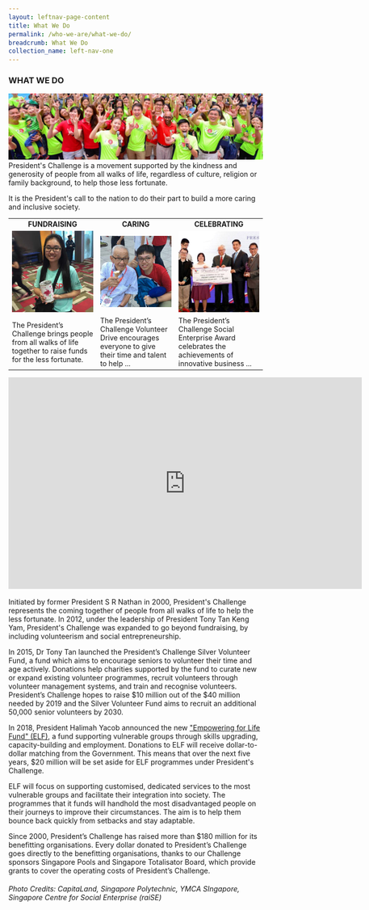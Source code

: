 ```yaml
---
layout: leftnav-page-content
title: What We Do
permalink: /who-we-are/what-we-do/
breadcrumb: What We Do
collection_name: left-nav-one
---
```


### WHAT WE DO
![WhatWeDo_Banner](/images/capita-land.jpg "WhatWeDo Banner")
President's Challenge is a movement supported by the kindness and generosity of people from all walks of life, regardless of culture, religion or family background, to help those less fortunate.

It is the President's call to the nation to do their part to build a more caring and inclusive society.


<table>
<tr>
<td align="center"><strong>FUNDRAISING</strong></td>
<td align="center"><strong>CARING</strong></td>
<td align="center"><strong>CELEBRATING</strong></td>
</tr>

<tr>
<td>
  <img src="/images/wwd_fundraising.jpg" alt="Fund Raising"/>
</td>
<td>
  <img src="/images/wwd_caring.jpg" alt="Caring"/>
</td>  
<td>
  <img src="/images/wwd_celebrating.jpg" alt="Celebrating"/>
</td>    
</tr>

<tr>
<td>The President’s Challenge brings people from all walks of life together to raise funds for the less fortunate.</td>
<td>The President’s Challenge Volunteer Drive encourages everyone to give their time and talent to help ...</td>
<td>The President’s Challenge Social Enterprise Award celebrates the achievements of innovative business ... </td>
</tr>

</table>

<iframe width="700" height="419" src="https://www.youtube.com/embed/nY-GEQh3_l4" frameborder="0" allow="autoplay; encrypted-media" allowfullscreen></iframe>

Initiated by former President S R Nathan in 2000, President's Challenge represents the coming together of people from all walks of life to help the less fortunate. In 2012, under the leadership of President Tony Tan Keng Yam, President's Challenge was expanded to go beyond fundraising, by including volunteerism and social entrepreneurship.

In 2015, Dr Tony Tan launched the President’s Challenge Silver Volunteer Fund, a fund which aims to encourage seniors to volunteer their time and age actively. Donations help charities supported by the fund to curate new or expand existing volunteer programmes, recruit volunteers through volunteer management systems, and train and recognise volunteers. President’s Challenge hopes to raise $10 million out of the $40 million needed by 2019 and the Silver Volunteer Fund aims to recruit an additional 50,000 senior volunteers by 2030. 

In 2018, President Halimah Yacob announced the new ["Empowering for Life Fund" (ELF)](/empowering-for-life-fund/), a fund supporting vulnerable groups through skills upgrading, capacity-building and employment. Donations to ELF will receive dollar-to-dollar matching from the Government. This means that over the next five years, $20 million will be set aside for ELF programmes under President's Challenge. 

ELF will focus on supporting customised, dedicated services to the most vulnerable groups and facilitate their integration into society. The programmes that it funds will handhold the most disadvantaged people on their journeys to improve their circumstances. The aim is to help them bounce back quickly from setbacks and stay adaptable.

Since 2000, President’s Challenge has raised more than $180 million for its benefitting organisations. Every dollar donated to President’s Challenge goes directly to the benefitting organisations, thanks to our Challenge sponsors Singapore Pools and Singapore Totalisator Board, which provide grants to cover the operating costs of President’s Challenge.

###### Photo Credits: CapitaLand, Singapore Polytechnic, YMCA SIngapore, Singapore Centre for Social Enterprise (raiSE)
